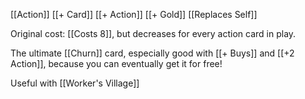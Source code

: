 [[Action]]
[[+ Card]]
[[+ Action]]
[[+ Gold]]
[[Replaces Self]]

Original cost: [[Costs 8]], but decreases for every action card in play. 

The ultimate [[Churn]] card, especially good with [[+ Buys]] and [[+2 Action]], because you can eventually get it for free!

Useful with [[Worker's Village]]

